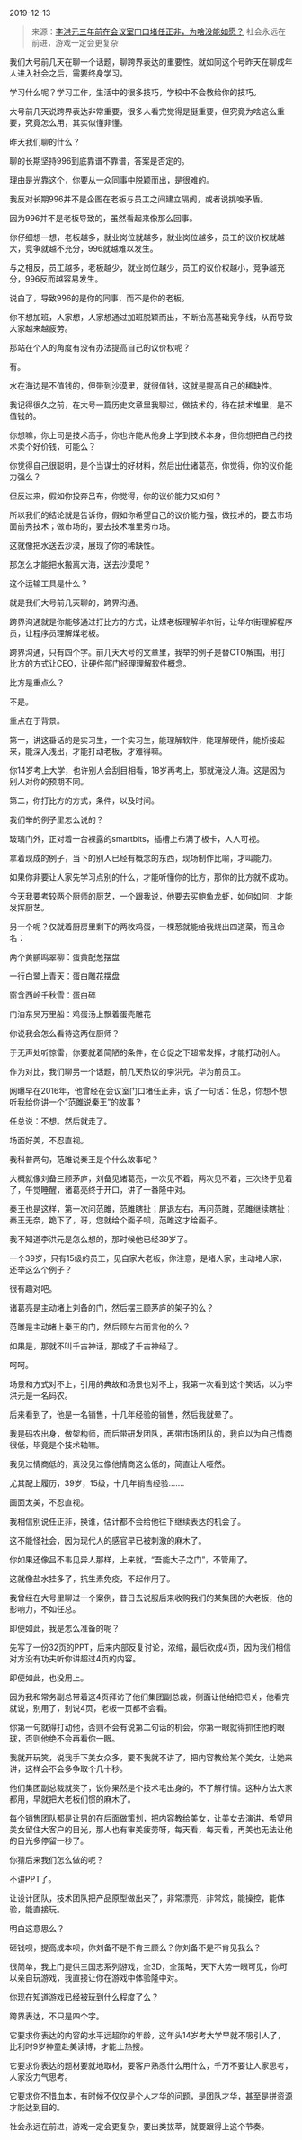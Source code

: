 2019-12-13

> 来源：[李洪元三年前在会议室门口堵任正非，为啥没能如愿？](http://mp.weixin.qq.com/s?__biz=MzU3NDc5Nzc0NQ==&mid=2247486052&idx=1&sn=3fae4c92e8415c8bfe4f94207c35cbf3&chksm=fd2da8baca5a21ac5e6317623270643941da74e31048e5b9f51a44d671547d239d8ef421f6a5&scene=27#wechat_redirect)
> 社会永远在前进，游戏一定会更复杂

我们大号前几天在聊一个话题，聊跨界表达的重要性。就如同这个号昨天在聊成年人进入社会之后，需要终身学习。

  

学习什么呢？学习工作，生活中的很多技巧，学校中不会教给你的技巧。

  

大号前几天说跨界表达非常重要，很多人看完觉得是挺重要，但究竟为啥这么重要，究竟怎么用，其实似懂非懂。

  

昨天我们聊的什么？

  

聊的长期坚持996到底靠谱不靠谱，答案是否定的。

  

理由是光靠这个，你要从一众同事中脱颖而出，是很难的。

  

我反对长期996并不是企图在老板与员工之间建立隔阂，或者说挑唆矛盾。

  

因为996并不是老板导致的，虽然看起来像那么回事。

  

你仔细想一想，老板越多，就业岗位就越多，就业岗位越多，员工的议价权就越大，竞争就越不充分，996就越难以发生。

  

与之相反，员工越多，老板越少，就业岗位越少，员工的议价权越小，竞争越充分，996反而越容易发生。

  

说白了，导致996的是你的同事，而不是你的老板。

  

你不想加班，人家想，人家想通过加班脱颖而出，不断抬高基础竞争线，从而导致大家越来越疲劳。

  

那站在个人的角度有没有办法提高自己的议价权呢？

  

有。

  

水在海边是不值钱的，但带到沙漠里，就很值钱，这就是提高自己的稀缺性。

  

我记得很久之前，在大号一篇历史文章里我聊过，做技术的，待在技术堆里，是不值钱的。

  

你想嘛，你上司是技术高手，你也许能从他身上学到技术本身，但你想把自己的技术卖个好价钱，可能么？

  

你觉得自己很聪明，是个当谋士的好材料，然后出仕诸葛亮，你觉得，你的议价能力强么？

  

但反过来，假如你投奔吕布，你觉得，你的议价能力又如何？

  

所以我们的结论就是告诉你，假如你希望自己的议价能力强，做技术的，要去市场面前秀技术；做市场的，要去技术堆里秀市场。

  

这就像把水送去沙漠，展现了你的稀缺性。

  

那怎么才能把水搬离大海，送去沙漠呢？

  

这个运输工具是什么？

  

就是我们大号前几天聊的，跨界沟通。

  

跨界沟通就是你能够通过打比方的方式，让煤老板理解华尔街，让华尔街理解程序员，让程序员理解煤老板。

  

跨界沟通，只有四个字。前几天大号的文章里，我举的例子是替CTO解围，用打比方的方式让CEO，让硬件部门经理理解软件概念。

  

比方是重点么？

  

不是。

  

重点在于背景。

  

第一，讲这番话的是实习生，一个实习生，能理解软件，能理解硬件，能桥接起来，能深入浅出，才能打动老板，才难得嘛。

  

你14岁考上大学，也许别人会刮目相看，18岁再考上，那就淹没人海。这是因为别人对你的预期不同。

  

第二，你打比方的方式，条件，以及时间。

  

我们举的例子里怎么说的？

  

玻璃门外，正对着一台裸露的smartbits，插槽上布满了板卡，人人可视。

  

拿着现成的例子，当下的别人已经有概念的东西，现场制作比喻，才叫能力。

  

如果你非要让人家先学习点别的什么，才能听懂你的比方，那你的比方就不成功。

  

今天我要考较两个厨师的厨艺，一个跟我说，他要去买鲍鱼龙虾，如何如何，才能发挥厨艺。

  

另一个呢？仅就着厨房里剩下的两枚鸡蛋，一棵葱就能给我烧出四道菜，而且命名：

  

两个黄鹂鸣翠柳：蛋黄配葱摆盘

一行白鹭上青天：蛋白雕花摆盘

窗含西岭千秋雪：蛋白碎

门泊东吴万里船：鸡蛋汤上飘着蛋壳雕花

  

你说我会怎么看待这两位厨师？

  

于无声处听惊雷，你要就着简陋的条件，在仓促之下超常发挥，才能打动别人。

  

作为对比，我们聊另一个话题，前几天热议的李洪元，华为前员工。

  

网曝早在2016年，他曾经在会议室门口堵任正非，说了一句话：任总，你想不想听我给你讲一个“范雎说秦王”的故事？

  

任总说：不想。然后就走了。

  

场面好美，不忍直视。

  

我科普两句，范雎说秦王是个什么故事呢？

  

大概就像刘备三顾茅庐，刘备见诸葛亮，一次见不着，两次见不着，三次终于见着了，午觉睡醒，诸葛亮终于开口，讲了一番隆中对。

  

秦王也是这样，第一次问范雎，范雎瞎扯；屏退左右，再问范雎，范雎继续瞎扯；秦王无奈，跪下了，哥，您就给个面子呗，范雎这才给面子。

  

我不知道李洪元是怎么想的，那时候他已经39岁了。

  

一个39岁，只有15级的员工，见自家大老板，你注意，是堵人家，主动堵人家，还举这么个例子？

  

很有趣对吧。

  

诸葛亮是主动堵上刘备的门，然后摆三顾茅庐的架子的么？

  

范雎是主动堵上秦王的门，然后顾左右而言他的么？

  

如果是，那就不叫千古神话，那成了千古神经了。

  

呵呵。

  

场景和方式对不上，引用的典故和场景也对不上，我第一次看到这个笑话，以为李洪元是一名码农。

  

后来看到了，他是一名销售，十几年经验的销售，然后我就晕了。

  

我是码农出身，做架构师，而后带研发团队，再带市场团队的，我自以为自己情商很低，毕竟是个技术轴嘛。

  

我见过情商低的，真没见过像他情商这么低的，简直让人哑然。

  

尤其配上履历，39岁，15级，十几年销售经验.......

  

画面太美，不忍直视。

  

我相信别说任正非，换谁，估计都不会给他往下继续表达的机会了。

  

这不能怪社会，因为现代人的感官早已被刺激的麻木了。

  

你如果还像吕不韦见异人那样，上来就，“吾能大子之门”，不管用了。

  

这就像盐水挂多了，抗生素免疫，不起作用了。

  

我曾经在大号里聊过一个案例，昔日去说服后来收购我们的某集团的大老板，他的影响力，不如任总。

  

即便如此，我是怎么准备的呢？

  

先写了一份32页的PPT，后来内部反复讨论，浓缩，最后砍成4页，因为我们相信对方没有功夫听你讲超过4页的内容。

  

即便如此，也没用上。

  

因为我和常务副总带着这4页拜访了他们集团副总裁，侧面让他给把把关，他看完就说，别用了，别说4页，老板一页都不会看。

  

你第一句就得打动他，否则不会有说第二句话的机会，你第一眼就得抓住他的眼球，否则他绝不会再看你一眼。

  

我就开玩笑，说我手下美女众多，要不我就不讲了，把内容教给某个美女，让她来讲，这样会不会多争取个几十秒。

  

他们集团副总裁就笑了，说你果然是个技术宅出身的，不了解行情。这种方法大家都用，早就把大老板们惯的麻木了。

  

每个销售团队都是让男的在后面做策划，把内容教给美女，让美女去演讲，希望用美女留住大客户的目光，那人也有审美疲劳呀，每天看，每天看，再美也无法让他的目光多停留一秒了。

  

你猜后来我们怎么做的呢？

  

不讲PPT了。

  

让设计团队，技术团队把产品原型做出来了，非常漂亮，非常炫，能操控，能体验，能直接玩。

  

明白这意思么？

  

砸钱呗，提高成本呗，你刘备不是不肯三顾么？你刘备不是不肯见我么？

  

很简单，我上门提供三国志系列游戏，全3D，全策略，天下大势一眼可见，你可以亲自玩游戏，我直接让你在游戏中体验隆中对。

  

你现在知道游戏已经被玩到什么程度了么？

  

跨界表达，不只是四个字。

  

它要求你表达的内容的水平远超你的年龄，这年头14岁考大学早就不吸引人了，比利时9岁神童赴美读博，才能上热搜。

  

它要求你表达的题材要就地取材，要客户熟悉什么用什么，千万不要让人家思考，人家没力气思考。

  

它要求你不惜血本，有时候不仅仅是个人才华的问题，是团队才华，甚至是拼资源才能达到目的。

  

社会永远在前进，游戏一定会更复杂，要出类拔萃，就要跟得上这个节奏。

